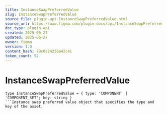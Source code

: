 ```yaml
---
title: InstanceSwapPreferredValue
slug: InstanceSwapPreferredValue
source_file: plugin-api-InstanceSwapPreferredValue.html
source_url: https://www.figma.com/plugin-docs/api/InstanceSwapPreferredValue/
doc_type: plugin-api
created: 2025-06-27
updated: 2025-06-27
owner: figma
version: 1.0
content_hash: 79c0a24236a42c41
token_count: 52
---
```

# InstanceSwapPreferredValue

```
type InstanceSwapPreferredValue = { type: 'COMPONENT' | 'COMPONENT_SET'; key: string }
```Instance swap preferred value object that specifies the type and key of the asset.